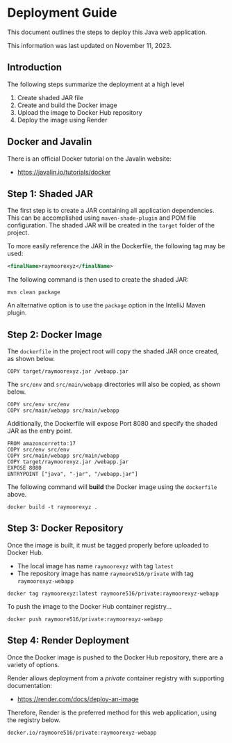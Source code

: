 # Deployment Guide

This document outlines the steps to deploy this Java web application.

This information was last updated on November 11, 2023.

## Introduction

The following steps summarize the deployment at a high level

1. Create shaded JAR file
2. Create and build the Docker image
3. Upload the image to Docker Hub repository
4. Deploy the image using Render

## Docker and Javalin

There is an official Docker tutorial on the Javalin website:
- https://javalin.io/tutorials/docker

## Step 1: Shaded JAR

The first step is to create a JAR containing all application dependencies.
This can be accomplished using `maven-shade-plugin` and POM file configuration.
The shaded JAR will be created in the `target` folder of the project.

To more easily reference the JAR in the Dockerfile, the following tag may be used:

```xml
<finalName>raymoorexyz</finalName>
```

The following command is then used to create the shaded JAR:

```
mvn clean package
```

An alternative option is to use the `package` option in the IntelliJ Maven plugin.

## Step 2: Docker Image

The `dockerfile` in the project root will copy the shaded JAR once created, as shown below.

```
COPY target/raymoorexyz.jar /webapp.jar
```

The `src/env` and `src/main/webapp` directories will also be copied, as shown below.

```
COPY src/env src/env
COPY src/main/webapp src/main/webapp
```

Additionally, the Dockerfile will expose Port 8080 and specify the shaded JAR as the entry point.

```
FROM amazoncorretto:17
COPY src/env src/env
COPY src/main/webapp src/main/webapp
COPY target/raymoorexyz.jar /webapp.jar
EXPOSE 8080
ENTRYPOINT ["java", "-jar", "/webapp.jar"]
```

The following command will **build** the Docker image using the `dockerfile` above.

```
docker build -t raymoorexyz .
```

## Step 3: Docker Repository

Once the image is built, it must be tagged properly before uploaded to Docker Hub.
- The local image has name `raymoorexyz` with tag `latest`
- The repository image has name `raymoore516/private` with tag `raymoorexyz-webapp`

```
docker tag raymoorexyz:latest raymoore516/private:raymoorexyz-webapp
```

To push the image to the Docker Hub container registry...

```
docker push raymoore516/private:raymoorexyz-webapp
```

## Step 4: Render Deployment

Once the Docker image is pushed to the Docker Hub repository, there are a variety of options.

Render allows deployment from a *private* container registry with supporting documentation:
- https://render.com/docs/deploy-an-image

Therefore, Render is the preferred method for this web application, using the registry below.

```
docker.io/raymoore516/private:raymoorexyz-webapp
```